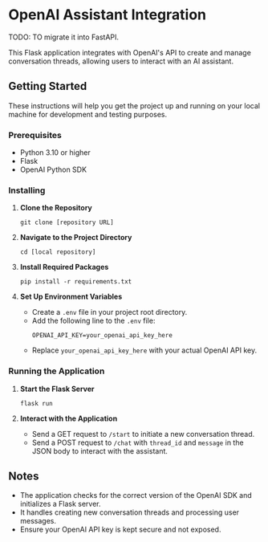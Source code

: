

# OpenAI Assistant Integration

TODO: TO migrate it into FastAPI.

This Flask application integrates with OpenAI's API to create and manage conversation threads, allowing users to interact with an AI assistant.

## Getting Started

These instructions will help you get the project up and running on your local machine for development and testing purposes.

### Prerequisites

- Python 3.10 or higher
- Flask
- OpenAI Python SDK

### Installing

1. **Clone the Repository**
   ```
   git clone [repository URL]
   ```

2. **Navigate to the Project Directory**
   ```
   cd [local repository]
   ```

3. **Install Required Packages**
   ```
   pip install -r requirements.txt
   ```

4. **Set Up Environment Variables**
   - Create a `.env` file in your project root directory.
   - Add the following line to the `.env` file:
     ```
     OPENAI_API_KEY=your_openai_api_key_here
     ```
   - Replace `your_openai_api_key_here` with your actual OpenAI API key.

### Running the Application

1. **Start the Flask Server**
   ```
   flask run
   ```

2. **Interact with the Application**
   - Send a GET request to `/start` to initiate a new conversation thread.
   - Send a POST request to `/chat` with `thread_id` and `message` in the JSON body to interact with the assistant.

## Notes

- The application checks for the correct version of the OpenAI SDK and initializes a Flask server.
- It handles creating new conversation threads and processing user messages.
- Ensure your OpenAI API key is kept secure and not exposed.

